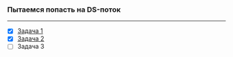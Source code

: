 ### Пытаемся попасть на DS-поток 
---
- [x] <a href="https://github.com/Danya05/DataAnalysis/tree/master/titanic">Задача 1</a>
- [x] <a href="https://github.com/Danya05/DataAnalysis/tree/master/Yelp">Задача 2</a>
- [ ] Задача 3
